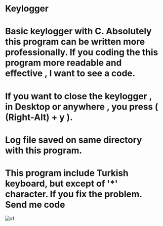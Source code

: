 # Keylogger

# Basic keylogger with C. Absolutely this program can be written more professionally. If you coding the this program more readable and effective , I want to see a code. 

# If you want to close the keylogger , in Desktop or anywhere , you press ( (Right-Alt) + y ).

# Log file saved on same directory with this program.

# This program include Turkish keyboard, but  except of '*' character. If you fix the problem. Send me code

![s1](https://user-images.githubusercontent.com/62218588/114048393-32831d00-9893-11eb-9814-f347d26f447b.PNG)
